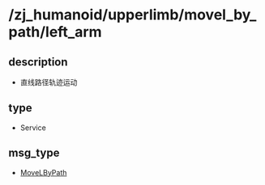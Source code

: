 # /zj_humanoid/upperlimb/movel_by_path/left_arm

## description
- 直线路径轨迹运动

## type
- Service

## msg_type
- [MoveLByPath](../../../../zj_humanoid_types.md#MoveLByPath)

